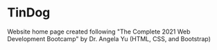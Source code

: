 # TinDog
Website home page created following "The Complete 2021 Web Development Bootcamp" by Dr. Angela Yu (HTML, CSS, and Bootstrap)
